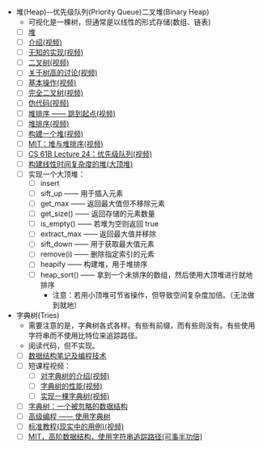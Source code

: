 * 堆(Heap)--优先级队列(Priority Queue)二叉堆(Binary Heap)
    * 可视化是一棵树，但通常是以线性的形式存储(数组、链表)
    - [ ] [堆](https://en.wikipedia.org/wiki/Heap_(data_structure))
    - [ ] [介绍(视频)](https://www.coursera.org/learn/data-structures/lecture/2OpTs/introduction)
    - [ ] [无知的实现(视频)](https://www.coursera.org/learn/data-structures/lecture/z3l9N/naive-implementations)
    - [ ] [二叉树(视频)](https://www.coursera.org/learn/data-structures/lecture/GRV2q/binary-trees)
    - [ ] [关于树高的讨论(视频)](https://www.coursera.org/learn/data-structures/supplement/S5xxz/tree-height-remark)
    - [ ] [基本操作(视频)](https://www.coursera.org/learn/data-structures/lecture/0g1dl/basic-operations)
    - [ ] [完全二叉树(视频)](https://www.coursera.org/learn/data-structures/lecture/gl5Ni/complete-binary-trees)
    - [ ] [伪代码(视频)](https://www.coursera.org/learn/data-structures/lecture/HxQo9/pseudocode)
    - [ ] [堆排序 —— 跳到起点(视频)](https://youtu.be/odNJmw5TOEE?list=PLFDnELG9dpVxQCxuD-9BSy2E7BWY3t5Sm&t=3291)
    - [ ] [堆排序(视频)](https://www.coursera.org/learn/data-structures/lecture/hSzMO/heap-sort)
    - [ ] [构建一个堆(视频)](https://www.coursera.org/learn/data-structures/lecture/dwrOS/building-a-heap)
    - [ ] [MIT：堆与堆排序(视频)](https://www.youtube.com/watch?v=B7hVxCmfPtM&index=4&list=PLUl4u3cNGP61Oq3tWYp6V_F-5jb5L2iHb)
    - [ ] [CS 61B Lecture 24：优先级队列(视频)](https://www.youtube.com/watch?v=yIUFT6AKBGE&index=24&list=PL4BBB74C7D2A1049C)
    - [ ] [构建线性时间复杂度的堆(大顶堆)](https://www.youtube.com/watch?v=MiyLo8adrWw)
    - [ ] 实现一个大顶堆：
        - [ ] insert
        - [ ] sift_up —— 用于插入元素
        - [ ] get_max —— 返回最大值但不移除元素
        - [ ] get_size() —— 返回存储的元素数量
        - [ ] is_empty() —— 若堆为空则返回 true
        - [ ] extract_max —— 返回最大值并移除
        - [ ] sift_down —— 用于获取最大值元素
        - [ ] remove(i) —— 删除指定索引的元素
        - [ ] heapify —— 构建堆，用于堆排序
        - [ ] heap_sort() —— 拿到一个未排序的数组，然后使用大顶堆进行就地排序
            * 注意：若用小顶堆可节省操作，但导致空间复杂度加倍。（无法做到就地）
* 字典树(Tries)
    * 需要注意的是，字典树各式各样。有些有前缀，而有些则没有。有些使用字符串而不使用比特位来追踪路径。
    * 阅读代码，但不实现。
    - [ ] [数据结构笔记及编程技术](http://www.cs.yale.edu/homes/aspnes/classes/223/notes.html#Tries)
    - [ ] 短课程视频：
        - [ ] [对字典树的介绍(视频)](https://www.coursera.org/learn/data-structures-optimizing-performance/lecture/08Xyf/core-introduction-to-tries)
        - [ ] [字典树的性能(视频)](https://www.coursera.org/learn/data-structures-optimizing-performance/lecture/PvlZW/core-performance-of-tries)
        - [ ] [实现一棵字典树(视频)](https://www.coursera.org/learn/data-structures-optimizing-performance/lecture/DFvd3/core-implementing-a-trie)
    - [ ] [字典树：一个被忽略的数据结构](https://www.toptal.com/java/the-trie-a-neglected-data-structure)
    - [ ] [高级编程 —— 使用字典树](https://www.topcoder.com/community/data-science/data-science-tutorials/using-tries/)
    - [ ] [标准教程(现实中的用例)(视频)](https://www.youtube.com/watch?v=TJ8SkcUSdbU)
    - [ ] [MIT，高阶数据结构，使用字符串追踪路径(可事半功倍)](https://www.youtube.com/watch?v=NinWEPPrkDQ&index=16&list=PLUl4u3cNGP61hsJNdULdudlRL493b-XZf)
